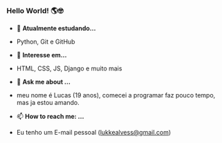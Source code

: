 ### Hello World! 🌎🤓

* 🌱 **Atualmente estudando...**  
- Python, Git e GitHub

* 🤔 **Interesse em...**
- HTML, CSS, JS, Django e muito mais

* 💬 **Ask me about ...**
- meu nome é Lucas (19 anos), comecei a programar faz pouco tempo, mas ja estou amando.
  
* 📫 **How to reach me: ...**
- Eu tenho um E-mail pessoal (lukkealvess@gmail.com)
